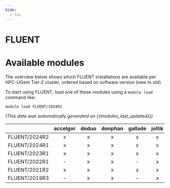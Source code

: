 ```yaml
---
hide:
  - toc
---
```


FLUENT
======

# Available modules


The overview below shows which FLUENT installations are available per HPC-UGent Tier-2 cluster, ordered based on software version (new to old).

To start using FLUENT, load one of these modules using a `module load` command like:

```shell
module load FLUENT/2024R2
```

*(This data was automatically generated on {{modules_last_updated}})*  

| |accelgor|doduo|donphan|gallade|joltik|shinx|skitty|
| :---: | :---: | :---: | :---: | :---: | :---: | :---: | :---: |
|FLUENT/2024R2|x|x|x|x|x|x|x|
|FLUENT/2024R1|x|x|x|x|x|-|-|
|FLUENT/2023R1|x|x|x|x|x|-|-|
|FLUENT/2022R1|-|x|x|-|x|-|-|
|FLUENT/2021R2|x|x|x|x|x|-|-|
|FLUENT/2019R3|-|x|x|-|x|-|-|
